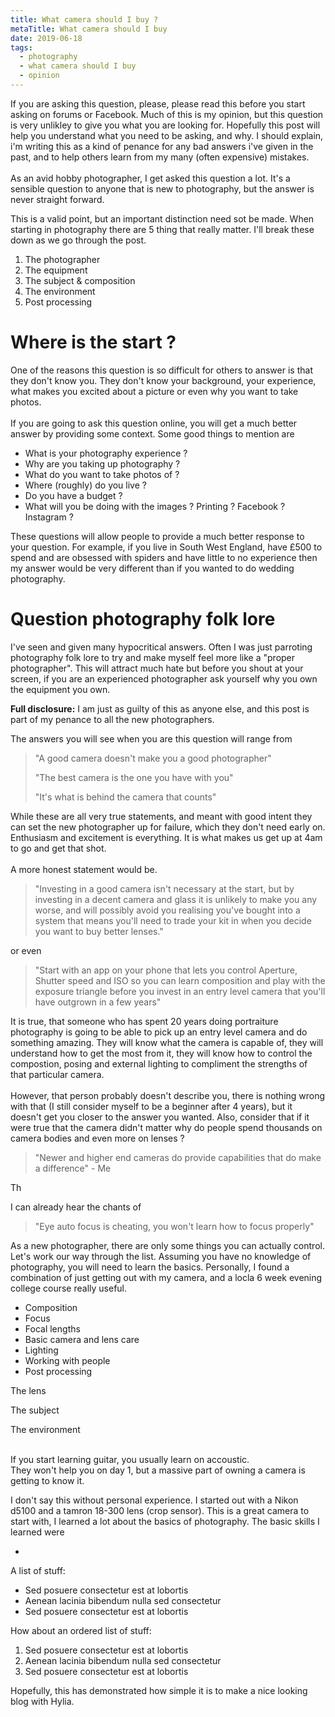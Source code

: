 ```yaml
---
title: What camera should I buy ?
metaTitle: What camera should I buy
date: 2019-06-18
tags:
  - photography
  - what camera should I buy
  - opinion
---
```

If you are asking this question, please, please read this before you start asking on forums or Facebook. Much of this is my opinion, but this question is very unlikley to give you what you are looking for. Hopefully this post will help you understand what you need to be asking, and why. I should explain, i'm writing this as a kind of penance for any bad answers i've given in the past, and to help others learn from my many (often expensive) mistakes.\
\
As an avid hobby photographer, I get asked this question a lot. It's a sensible question to anyone that is new to photography, but the answer is never straight forward.

This is a valid point, but an important distinction need sot be made. When starting in photography there are 5 thing that really matter. I'll break these down as we go through the post.

1. The photographer
2. The equipment
3. The subject & composition
4. The environment
5. Post processing



# Where is the start ? 

One of the reasons this question is so difficult for others to answer is that they don't know you. They don't know your background, your experience, what makes you excited about a picture or even why you want to take photos. \
\
If you are going to ask this question online, you will get a much better answer by providing some context. Some good things to mention are

* What is your photography experience ?
* Why are you taking up photography ? 
* What do you want to take photos of ? 
* Where (roughly) do you live ?
* Do you have a budget ? 
* What will you be doing with the images ? Printing ? Facebook ? Instagram ? 

These questions will allow people to provide a much better response to your question. For example, if you live in South West England, have £500 to spend and are obsessed with spiders and have little to no experience then my answer would be very different than if you wanted to do wedding photography. 



# Question photography folk lore

 I've seen and given many hypocritical answers. Often I was just parroting photography folk lore to try and make myself feel more like a "proper photographer". This will attract much hate but before you shout at your screen, if you are an experienced photographer ask yourself why you own the equipment you own. 

**Full disclosure:** I am just as guilty of this as anyone else, and this post is part of my penance to all the new photographers.

The answers you will see when you are this question will range from 

> "A good camera doesn't make you a good photographer"
>
> "The best camera is the one you have with you"
>
> "It's what is behind the camera that counts"

While these are all very true statements, and meant with good intent they can set the new photographer up for failure, which they don't need early on. Enthusiasm and excitement is everything. It is what makes us get up at 4am to go and get that shot. \
\
A more honest statement would be. 

> "Investing in a good camera isn't necessary at the start, but by investing in a decent camera and glass it is unlikely to make you any worse, and will possibly avoid you realising you've bought into a system that means you'll need to trade your kit in when you decide you want to buy better lenses."

or even

> "Start with an app on your phone that lets you control Aperture, Shutter speed and ISO so you can learn composition and play with the exposure triangle before you invest in an entry level camera that you'll have outgrown in a few years"



It is true, that someone who has spent 20 years doing portraiture photography is going to be able to pick up an entry level camera and do something amazing. They will know what the camera is capable of, they will understand how to get the most from it, they will know how to control the compostion, posing and external lighting to compliment the strengths of that particular camera. \
\
However, that person probably doesn't describe you, there is nothing wrong with that (I still consider myself to be a beginner after 4 years), but it doesn't get you closer to the answer you wanted. Also, consider that if it were true that the camera didn't matter why do people spend thousands on camera bodies and even more on lenses ? 



> "Newer and higher end cameras do provide capabilities that do make a difference" - Me



Th



I can already hear the chants of

> "Eye auto focus is cheating, you won't learn how to focus properly"





As a new photographer, there are only some things you can actually control. Let's work our way through the list. Assuming you have no knowledge of photography, you will need to learn the basics. Personally, I found a combination of just getting out with my camera, and a locla 6 week evening college course really useful. 













* Composition
* Focus
* Focal lengths
* Basic camera and lens care
* Lighting
* Working with people
* Post processing



The lens

The subject

The environment

\
 If you start learning guitar, you usually learn on accoustic. \
They won't help you on day 1, but a massive part of owning a camera is getting to know it. 

I don't say this without personal experience. I started out with a Nikon d5100 and a tamron 18-300 lens (crop sensor). This is a great camera to start with, I learned a lot about the basics of photography. The basic skills I learned were

*

A list of stuff:

* Sed posuere consectetur est at lobortis
* Aenean lacinia bibendum nulla sed consectetur
* Sed posuere consectetur est at lobortis

How about an ordered list of stuff:

1. Sed posuere consectetur est at lobortis
2. Aenean lacinia bibendum nulla sed consectetur
3. Sed posuere consectetur est at lobortis

Hopefully, this has demonstrated how simple it is to make a nice looking blog with Hylia.